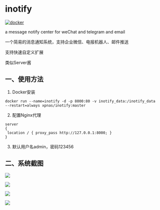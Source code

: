 # inotify

[![docker](https://github.com/xpnas/inotify/actions/workflows/docker.yml/badge.svg)](https://github.com/xpnas/inotify/actions/workflows/docker.yml)

a message notify center for weChat and telegram and email

一个简易的消息通知系统，支持企业微信、电报机器人、邮件推送

支持快速自定义扩展

类似Server酱

## 一、使用方法
  1. Docker安装
   ```
   docker run --name=inotify -d -p 8000:80 -v inotify_data:/inotify_data --restart=always xpnas/inotify:master
   ```

  2. 配置Nginx代理
   ```
   server
   {
    location / { proxy_pass http://127.0.0.1:8000; }
   }
   ```
 
  3. 默认用户名admin，密码123456
  
## 二、系统截图
  
![](../master/public/A.png)

![](../master/public/B.png)

![](../master/public/C.png)

![](../master/public/D.png)

